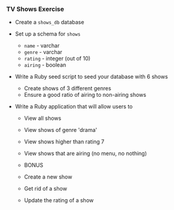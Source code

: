 ### TV Shows Exercise

* Create  a `shows_db` database
* Set up a schema for `shows`
  * `name` - varchar
  * `genre` - varchar
  * `rating` - integer (out of 10)
  * `airing` - boolean

* Write a Ruby seed script to seed your database with 6 shows
  * Create shows of 3 different genres
  * Ensure a good ratio of airing to non-airing shows

* Write a Ruby application that will allow users to
  * View all shows
  * View shows of genre 'drama'
  * View shows higher than rating 7
  * View shows that are airing (no menu, no nothing)


  * BONUS
  * Create a new show
  * Get rid of a show
  * Update the rating of a show
